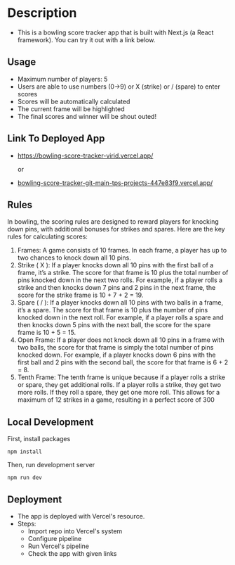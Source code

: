 # Description

- This is a bowling score tracker app that is built with Next.js (a React framework). You can try it out with a link below.

## Usage

- Maximum number of players: 5
- Users are able to use numbers (0->9) or X (strike) or / (spare) to enter scores
- Scores will be automatically calculated
- The current frame will be highlighted
- The final scores and winner will be shout outed!

## Link To Deployed App

- https://bowling-score-tracker-virid.vercel.app/

  or

- [bowling-score-tracker-git-main-tps-projects-447e83f9.vercel.app/](https://bowling-score-tracker-git-main-tps-projects-447e83f9.vercel.app/)

## Rules

In bowling, the scoring rules are designed to reward players for knocking down pins, with additional bonuses for strikes and spares. Here are the key rules for calculating scores:

1. Frames: A game consists of 10 frames. In each frame, a player has up to two chances to knock down all 10 pins.
2. Strike ( X ): If a player knocks down all 10 pins with the first ball of a frame, it’s a strike. The score for that frame is 10 plus the total number of pins knocked down in the next two rolls.
   For example, if a player rolls a strike and then knocks down 7 pins and 2 pins in the next frame, the score for the strike frame is 10 + 7 + 2 = 19.
3. Spare ( / ): If a player knocks down all 10 pins with two balls in a frame, it’s a spare. The score for that frame is 10 plus the number of pins knocked down in the next roll. For example,
   if a player rolls a spare and then knocks down 5 pins with the next ball, the score for the spare frame is 10 + 5 = 15.
4. Open Frame: If a player does not knock down all 10 pins in a frame with two balls, the score for that frame is simply the total number of pins knocked down. For example, if a player
   knocks down 6 pins with the first ball and 2 pins with the second ball, the score for that frame is 6 + 2 = 8.
5. Tenth Frame: The tenth frame is unique because if a player rolls a strike or spare, they get additional rolls. If a player rolls a strike, they get two more rolls. If they roll a spare, they get
   one more roll. This allows for a maximum of 12 strikes in a game, resulting in a perfect score of 300

## Local Development

First, install packages

```
npm install
```

Then, run development server

```
npm run dev
```

## Deployment

- The app is deployed with Vercel's resource.
- Steps:
  - Import repo into Vercel's system
  - Configure pipeline
  - Run Vercel's pipeline
  - Check the app with given links

